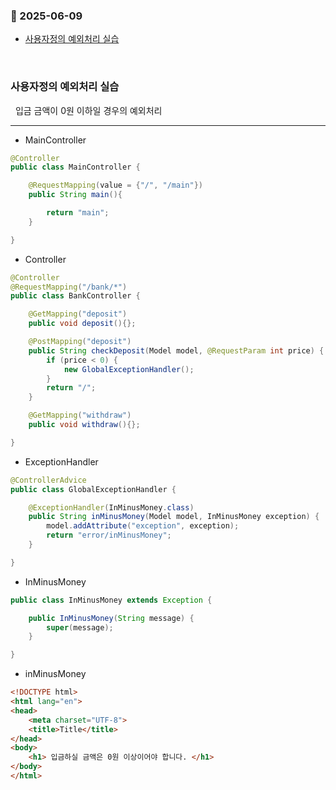 ### :link: 2025-06-09
- [사용자정의 예외처리 실습](#사용자정의-예외처리-실습)
 
&nbsp;
### 사용자정의 예외처리 실습
&nbsp; 입금 금액이 0원 이하일 경우의 예외처리

--- 

- MainController
```java
@Controller
public class MainController {

    @RequestMapping(value = {"/", "/main"})
    public String main(){

        return "main";
    }

}
```
- Controller
```java
@Controller
@RequestMapping("/bank/*")
public class BankController {

    @GetMapping("deposit")
    public void deposit(){};

    @PostMapping("deposit")
    public String checkDeposit(Model model, @RequestParam int price) {
        if (price < 0) {
            new GlobalExceptionHandler();
        }
        return "/";
    }

    @GetMapping("withdraw")
    public void withdraw(){};

}
```
- ExceptionHandler
```java
@ControllerAdvice
public class GlobalExceptionHandler {

    @ExceptionHandler(InMinusMoney.class)
    public String inMinusMoney(Model model, InMinusMoney exception) {
        model.addAttribute("exception", exception);
        return "error/inMinusMoney";
    }

}
```
- InMinusMoney
```java
public class InMinusMoney extends Exception {

    public InMinusMoney(String message) {
        super(message);
    }

}
```
- inMinusMoney
```html
<!DOCTYPE html>
<html lang="en">
<head>
    <meta charset="UTF-8">
    <title>Title</title>
</head>
<body>
    <h1> 입금하실 금액은 0원 이상이어야 합니다. </h1>
</body>
</html>
```

